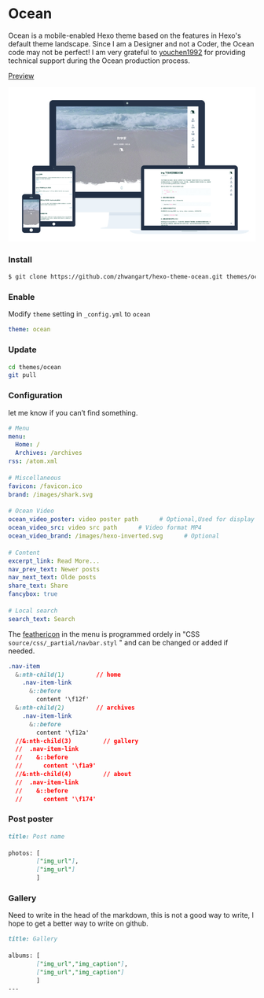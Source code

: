 # Ocean

Ocean is a mobile-enabled Hexo theme based on the features in Hexo's default theme landscape. Since I am a Designer and not a Coder, the Ocean code may not be perfect! I am very grateful to [youchen1992](https://github.com/youchen1992) for providing technical support during the Ocean production process.


[Preview](https://zhwangart.github.io)

![screenshot](screenshots/screenshot.jpg)

### Install

``` bash
$ git clone https://github.com/zhwangart/hexo-theme-ocean.git themes/ocean
```

### Enable

Modify `theme` setting in `_config.yml` to `ocean`

``` yml
theme: ocean
```

### Update

``` bash
cd themes/ocean
git pull
```

### Configuration

let me know if you can’t find something.

``` yml
# Menu
menu:
  Home: /
  Archives: /archives
rss: /atom.xml

# Miscellaneous
favicon: /favicon.ico
brand: /images/shark.svg

# Ocean Video
ocean_video_poster: video poster path      # Optional,Used for display before video loading
ocean_video_src: video src path      # Video format MP4
ocean_video_brand: /images/hexo-inverted.svg      # Optional

# Content
excerpt_link: Read More...
nav_prev_text: Newer posts
nav_next_text: Olde posts
share_text: Share
fancybox: true

# Local search
search_text: Search
```

The [feathericon](https://feathericon.com) in the menu is programmed ordely in "CSS `source/css/_partial/navbar.styl` " and can be changed or added if needed.

``` css
.nav-item
  &:nth-child(1)         // home
    .nav-item-link
      &::before
        content '\f12f'
  &:nth-child(2)         // archives
    .nav-item-link
      &::before
        content '\f12a'
  //&:nth-child(3)         // gallery
  //  .nav-item-link
  //    &::before
  //      content '\f1a9'
  //&:nth-child(4)         // about
  //  .nav-item-link
  //    &::before
  //      content '\f174'
```

### Post poster

``` md
title: Post name

photos: [
        ["img_url"],
        ["img_url"]
        ] 
```

### Gallery
Need to write in the head of the markdown, this is not a good way to write, I hope to get a better way to write on github.

``` md
title: Gallery

albums: [
        ["img_url","img_caption"],
        ["img_url","img_caption"]
        ]
---
```

